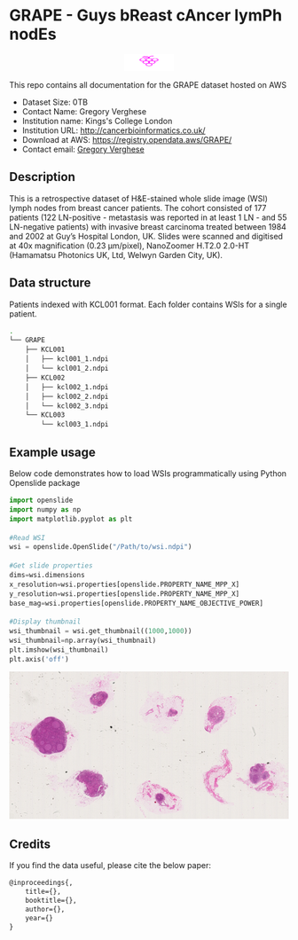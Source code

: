 # GRAPE - Guys bReast cAncer lymPh nodEs

<p align="center">
  <img width="90" height="30" src="grapes.png">
</p>

This repo contains all documentation for the GRAPE dataset hosted on AWS

- Dataset Size: 0TB
- Contact Name: Gregory Verghese
- Institution name: Kings's College London
- Institution URL: http://cancerbioinformatics.co.uk/
- Download at AWS: https://registry.opendata.aws/GRAPE/
- Contact email: [Gregory Verghese](gregory.verghese.@kcl.ac.uk)

## Description

This is a retrospective dataset of H&E-stained whole slide image (WSI) lymph nodes from breast cancer patients. The cohort consisted of 177 patients (122 LN-positive - metastasis was reported in at least 1 LN - and 55 LN-negative patients) with invasive breast carcinoma treated between 1984 and 2002 at Guy’s Hospital London, UK. Slides were scanned and digitised at 40x magnification (0.23 µm/pixel), NanoZoomer H.T2.0 2.0-HT (Hamamatsu Photonics UK, Ltd, Welwyn Garden City, UK).

## Data structure

Patients indexed with KCL001 format. Each folder contains WSIs for a single patient.

``` bash
.
└── GRAPE
    ├── KCL001
    │   ├── kcl001_1.ndpi
    │   └── kcl001_2.ndpi
    ├── KCL002
    │   ├── kcl002_1.ndpi
    │   ├── kcl002_2.ndpi
    │   └── kcl002_3.ndpi
    └── KCL003
        └── kcl003_1.ndpi
```

## Example usage

Below code demonstrates how to load WSIs programmatically using Python Openslide package
 
 ```python
import openslide
import numpy as np
import matplotlib.pyplot as plt

#Read WSI
wsi = openslide.OpenSlide("/Path/to/wsi.ndpi")

#Get slide properties
dims=wsi.dimensions
x_resolution=wsi.properties[openslide.PROPERTY_NAME_MPP_X]
y_resolution=wsi.properties[openslide.PROPERTY_NAME_MPP_X]
base_mag=wsi.properties[openslide.PROPERTY_NAME_OBJECTIVE_POWER]

#Display thumbnail
wsi_thumbnail = wsi.get_thumbnail((1000,1000))
wsi_thumbnail=np.array(wsi_thumbnail)
plt.imshow(wsi_thumbnail)
plt.axis('off')
```

![](wsi.png)


## Credits

If you find the data useful, please cite the below paper:

    @inproceedings{,
        title={},
        booktitle={},
        author={},
        year={}
    }




